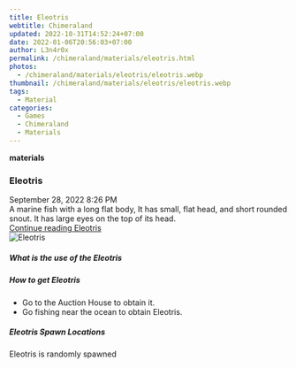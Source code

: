 ```yaml
---
title: Eleotris
webtitle: Chimeraland
updated: 2022-10-31T14:52:24+07:00
date: 2022-01-06T20:56:03+07:00
author: L3n4r0x
permalink: /chimeraland/materials/eleotris.html
photos:
  - /chimeraland/materials/eleotris/eleotris.webp
thumbnail: /chimeraland/materials/eleotris/eleotris.webp
tags:
  - Material
categories:
  - Games
  - Chimeraland
  - Materials
---
```


<section id="bootstrap-wrapper"><link rel="stylesheet" href="https://cdn.statically.io/gh/dimaslanjaka/Web-Manajemen/40ac3225/css/bootstrap-4.5-wrapper.css"/><div class="row g-0 border rounded overflow-hidden flex-md-row mb-4 shadow-sm position-relative"><div class="col p-4 d-flex flex-column position-static"><strong class="d-inline-block mb-2 text-success">materials</strong><h3 class="mb-0">Eleotris</h3><div class="mb-1 text-muted">September 28, 2022 8:26 PM</div><div class="mb-2 border p-1">A marine fish with a long flat body, It has small, flat head, and short rounded snout. It has large eyes on the top of its head.</div><a href="#" class="stretched-link d-none">Continue reading Eleotris</a></div><div class="col-auto d-none d-lg-block"><img src="/chimeraland/materials/eleotris/eleotris.webp" alt="Eleotris"/></div></div><div class="row"><div class="col-lg-6 col-12 mb-2"><div class="card"><div class="card-body"><h5 class="card-title">What is the use of the Eleotris</h5><div class="card-text"><ul></ul></div></div></div></div><div class="col-lg-6 col-12 mb-2"><div class="card"><div class="card-body"><h5 class="card-title">How to get Eleotris</h5><div class="card-text"><ul><li>Go to the Auction House to obtain it.</li><li>Go fishing near the ocean to obtain Eleotris.</li></ul></div></div></div></div><div class="col-12 mb-2"><h5>Eleotris Spawn Locations</h5><p>Eleotris is randomly spawned</p></div></div></section>